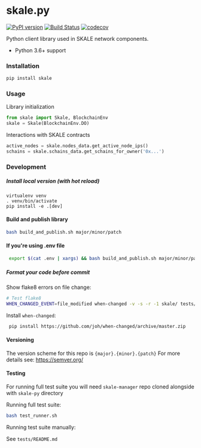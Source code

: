 # skale.py

[![PyPI version](https://badge.fury.io/py/skale.py.svg)](https://badge.fury.io/py/skale.py)
[![Build Status](https://travis-ci.com/skalenetwork/skale.py.svg?token=tLesVRTSHvWZxoyqXdoA&branch=develop)](https://travis-ci.com/skalenetwork/skale.py) 
[![codecov](https://codecov.io/gh/skalenetwork/skale.py/branch/develop/graph/badge.svg?token=XHiZ15ijpa)](https://codecov.io/gh/skalenetwork/skale.py)  

Python client library used in SKALE network components.

- Python 3.6+ support

### Installation

```bash
pip install skale
```

### Usage

Library initialization

```python
from skale import Skale, BlockchainEnv
skale = Skale(BlockchainEnv.DO)
```

Interactions with SKALE contracts

```python
active_nodes = skale.nodes_data.get_active_node_ips()
schains = skale.schains_data.get_schains_for_owner('0x...')
```


### Development

##### Install local version (with hot reload)

```
virtualenv venv
. venv/bin/activate 
pip install -e .[dev]
```

#### Build and publish library

```bash
bash build_and_publish.sh major/minor/patch
```

#### If you're using .env file

```bash
 export $(cat .env | xargs) && bash build_and_publish.sh major/minor/patch
``` 

##### Format your code before commit

Show flake8 errors on file change:

```sh
# Test flake8
WHEN_CHANGED_EVENT=file_modified when-changed -v -s -r -1 skale/ tests/ examples/ -c "clear; flake8 web3 tests ens && echo 'flake8 success' || echo 'error'"
```

Install `when-changed`:
```bash
 pip install https://github.com/joh/when-changed/archive/master.zip
```

#### Versioning

The version scheme for this repo is `{major}.{minor}.{patch}`
For more details see: https://semver.org/

#### Testing

For running full test suite you will need `skale-manager` repo cloned alongside with `skale-py` directory

Running full test suite:

```bash
bash test_runner.sh
```

Running test suite manually:

See `tests/README.md`